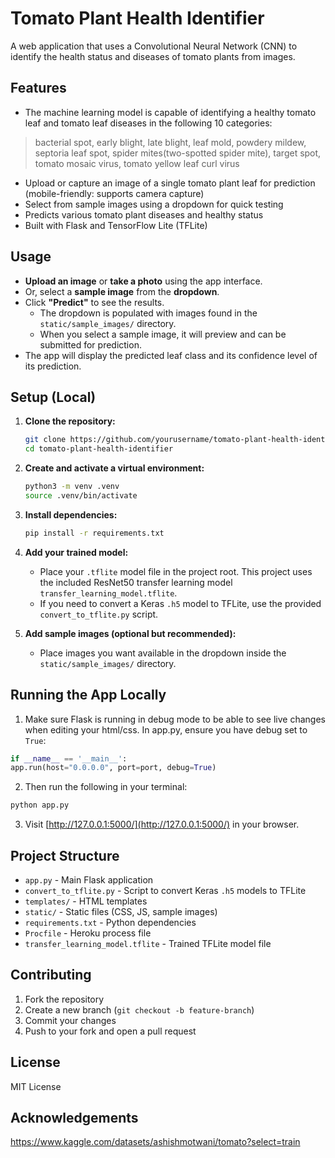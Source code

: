 # Tomato Plant Health Identifier

A web application that uses a Convolutional Neural Network (CNN) to identify the health status and diseases of tomato plants from images.

## Features

- The machine learning model is capable of identifying a healthy tomato leaf and tomato leaf diseases in the following 10 categories:

> bacterial spot, early blight, late blight, leaf mold, powdery mildew, septoria leaf spot, spider mites(two-spotted spider mite), target spot, tomato mosaic virus, tomato yellow leaf curl virus

- Upload or capture an image of a single tomato plant leaf for prediction (mobile-friendly: supports camera capture)
- Select from sample images using a dropdown for quick testing
- Predicts various tomato plant diseases and healthy status
- Built with Flask and TensorFlow Lite (TFLite)

## Usage

- **Upload an image** or **take a photo** using the app interface.
- Or, select a **sample image** from the **dropdown**.
- Click **"Predict"** to see the results.
  - The dropdown is populated with images found in the `static/sample_images/` directory.
  - When you select a sample image, it will preview and can be submitted for prediction.
- The app will display the predicted leaf class and its confidence level of its prediction.

## Setup (Local)

1. **Clone the repository:**

   ```sh
   git clone https://github.com/yourusername/tomato-plant-health-identifier.git
   cd tomato-plant-health-identifier
   ```

2. **Create and activate a virtual environment:**

   ```sh
   python3 -m venv .venv
   source .venv/bin/activate
   ```

3. **Install dependencies:**

   ```sh
   pip install -r requirements.txt
   ```

4. **Add your trained model:**

   - Place your `.tflite` model file in the project root. This project uses the included ResNet50 transfer learning model `transfer_learning_model.tflite`.
   - If you need to convert a Keras `.h5` model to TFLite, use the provided `convert_to_tflite.py` script.

5. **Add sample images (optional but recommended):**
   - Place images you want available in the dropdown inside the `static/sample_images/` directory.

## Running the App Locally

1. Make sure Flask is running in debug mode to be able to see live changes when editing your html/css. In app.py, ensure you have debug set to `True`:

```python
if __name__ == '__main__':
app.run(host="0.0.0.0", port=port, debug=True)
```

2. Then run the following in your terminal:

```sh
python app.py
```

3. Visit [http://127.0.0.1:5000/](http://127.0.0.1:5000/) in your browser.

## Project Structure

- `app.py` - Main Flask application
- `convert_to_tflite.py` - Script to convert Keras `.h5` models to TFLite
- `templates/` - HTML templates
- `static/` - Static files (CSS, JS, sample images)
- `requirements.txt` - Python dependencies
- `Procfile` - Heroku process file
- `transfer_learning_model.tflite` - Trained TFLite model file

## Contributing

1. Fork the repository
2. Create a new branch (`git checkout -b feature-branch`)
3. Commit your changes
4. Push to your fork and open a pull request

## License

MIT License

## Acknowledgements

https://www.kaggle.com/datasets/ashishmotwani/tomato?select=train
